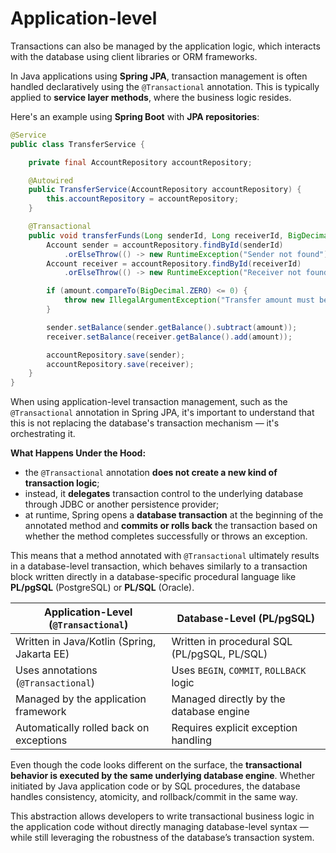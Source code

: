 # Application-level
Transactions can also be managed by the application logic, which interacts with the database
using client libraries or ORM frameworks.

In Java applications using **Spring JPA**, transaction management is often handled declaratively 
using the `@Transactional` annotation.
This is typically applied to **service layer methods**, where the business logic resides.

Here's an example using **Spring Boot** with **JPA repositories**:
```java
@Service
public class TransferService {

    private final AccountRepository accountRepository;

    @Autowired
    public TransferService(AccountRepository accountRepository) {
        this.accountRepository = accountRepository;
    }

    @Transactional
    public void transferFunds(Long senderId, Long receiverId, BigDecimal amount) {
        Account sender = accountRepository.findById(senderId)
            .orElseThrow(() -> new RuntimeException("Sender not found"));
        Account receiver = accountRepository.findById(receiverId)
            .orElseThrow(() -> new RuntimeException("Receiver not found"));

        if (amount.compareTo(BigDecimal.ZERO) <= 0) {
            throw new IllegalArgumentException("Transfer amount must be positive");
        }

        sender.setBalance(sender.getBalance().subtract(amount));
        receiver.setBalance(receiver.getBalance().add(amount));

        accountRepository.save(sender);
        accountRepository.save(receiver);
    }
}
```
When using application-level transaction management, such as the `@Transactional` annotation
in Spring JPA, it's important to understand that this is not replacing the database's transaction 
mechanism — it's orchestrating it.

**What Happens Under the Hood:**
- the `@Transactional` annotation **does not create a new kind of transaction logic**;
- instead, it **delegates** transaction control to the underlying database through JDBC or another
persistence provider;
- at runtime, Spring opens a **database transaction** at the beginning of the annotated method 
and **commits or rolls back** the transaction based on whether the method completes successfully 
or throws an exception.

This means that a method annotated with `@Transactional` ultimately results in a database-level 
transaction, which behaves similarly to a transaction block written directly in a database-specific
procedural language like **PL/pgSQL** (PostgreSQL) or **PL/SQL** (Oracle).

| Application-Level (`@Transactional`)        | Database-Level (PL/pgSQL)                    |
|---------------------------------------------|----------------------------------------------|
| Written in Java/Kotlin (Spring, Jakarta EE) | Written in procedural SQL (PL/pgSQL, PL/SQL) |
| Uses annotations (`@Transactional`)         | Uses `BEGIN`, `COMMIT`, `ROLLBACK` logic     |
| Managed by the application framework        | Managed directly by the database engine      |
| Automatically rolled back on exceptions     | Requires explicit exception handling         |


Even though the code looks different on the surface, the **transactional behavior is executed
by the same underlying database engine**. Whether initiated by Java application code or by SQL
procedures, the database handles consistency, atomicity, and rollback/commit in the same way.

This abstraction allows developers to write transactional business logic in the application code
without directly managing database-level syntax — while still leveraging the robustness of the
database’s transaction system.